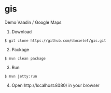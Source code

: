 gis
===

Demo Vaadin / Google Maps


 1) Download 
```
$ git clone https://github.com/danielef/gis.git
```

 2) Package
```
$ mvn clean package
```

 3) Run
```
$ mvn jetty:run
```

 4) Open http://localhost:8080/ in your browser 
